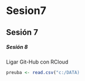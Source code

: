 # Sesion7
## Sesión 7
##### Sesión 8
Ligar Git-Hub con RCloud
``` R
preuba <- read.csv("c:/DATA)

```
